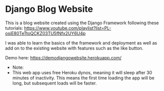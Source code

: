 # Django Blog Website

This is a blog website created using the Django Framework following these tutorials: https://www.youtube.com/playlist?list=PL-osiE80TeTtoQCKZ03TU5fNfx2UY6U4p

I was able to learn the basics of the framework and deployment as well as add on to the existing website with features such as the like button.

Demo here:
https://demodjangowebsite.herokuapp.com/

* Note:
* This web app uses free Heroku dynos, meaning it will sleep after 30 minutes of inactivity. This means the first time loading the app will be long, but subsequent loads will be faster.
